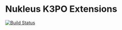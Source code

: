 # Nukleus K3PO Extensions

[![Build Status][build-status-image]][build-status]

[build-status-image]: https://travis-ci.org/reaktivity/nukleus-k3po-ext.java.svg?branch=develop
[build-status]: https://travis-ci.org/reaktivity/nukleus-k3po-ext.java
